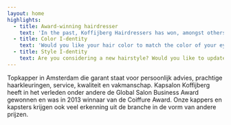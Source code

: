 ```yaml
---
layout: home
highlights:
  - title: Award-winning hairdresser
    text: 'In the past, Koffijberg Hairdressers has won, amongst others, the Global Salon Business Award and, in 2013, the Coiffure Award. For over 40 years, Koffijberg Hairdressers Amsterdam stands for craftsmanship, creativity, and innovation in haircuts, colors, and styling. Our hairdressers are trendsetters, who excel in their technical skills and dedicated approach to their clients.'
  - title: Color I-dentity
    text: 'Would you like your hair color to match the color of your eyes or skin? Would you like to come across stronger or more professional looking? Would you like to grow out your colored hair into a natural, yet sparkling and modern grey look? Based a short list of questions, mood boards, and color collars, we help you find the hair color that suits your lifestyle best.'
  - title: Style I-dentity
    text: Are you considering a new hairstyle? Would you like to update your look to suit your lifestyle? Then visit our salon. We are renowned for our high quality haircuts and color treatments. You can find our biannual collections in national as well as international magazines. We will make sure that your new hairstyle and color strengthen each other and boost your look.
---
```


Topkapper in Amsterdam die garant staat voor persoonlijk advies, prachtige haarkleuringen, service, kwaliteit en vakmanschap. Kapsalon Koffijberg heeft in het verleden onder andere de Global Salon Business Award gewonnen en was in 2013 winnaar van de Coiffure Award. Onze kappers en kapsters krijgen ook veel erkenning uit de branche in de vorm van andere prijzen. 